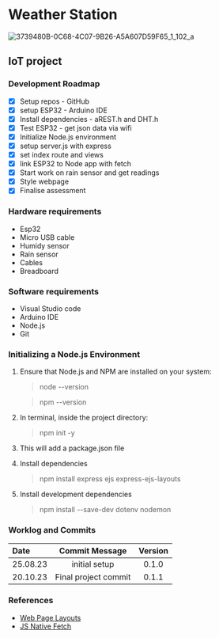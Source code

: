 # Weather Station
![3739480B-0C68-4C07-9B26-A5A607D59F65_1_102_a](https://github.com/TommyGol12/WeatherStation/assets/140572779/f296c35d-ecda-47a6-b6db-ddb025c92731)

## IoT project

### Development Roadmap

- [x] Setup repos - GitHub
- [x] setup ESP32 - Arduino IDE
- [x] Install dependencies - aREST.h and DHT.h
- [x] Test ESP32 - get json data via wifi
- [x] Initialize Node.js environment
- [x] setup server.js with express
- [x] set index route and views
- [x] link ESP32 to Node app with fetch
- [x] Start work on rain sensor and get readings
- [x] Style webpage
- [x] Finalise assessment

### Hardware requirements

- Esp32
- Micro USB cable
- Humidy sensor
- Rain sensor
- Cables
- Breadboard

### Software requirements

- Visual Studio code
- Arduino IDE
- Node.js
- Git

### Initializing a Node.js Environment

1. Ensure that Node.js and NPM are installed on your system:
    > node --version

    > npm --version

2. In terminal, inside the project directory:
    > npm init -y

3. This will add a package.json file

4. Install dependencies
    > npm install express ejs express-ejs-layouts

5. Install development dependencies
    > npm install --save-dev dotenv nodemon



### Worklog and Commits

Date | Commit Message | Version
:-----|:----------------:|:--------:
25.08.23 | initial setup | 0.1.0
20.10.23 | Final project commit | 0.1.1

### References

- [Web Page Layouts](https://www.youtube.com/watch?v=3C_22eBWpjg)
- [JS Native Fetch](https://www.youtube.com/watch?v=MBqS1kYzwTc)

